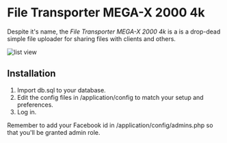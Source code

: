 # File Transporter MEGA-X 2000 4k

Despite it's name, the _File Transporter MEGA-X 2000 4k_ is a is a drop-dead simple file uploader for sharing files with clients and others.

![list view](http://github.com/Tastynuggets/File-Transporter-MEGA-X-2000-4k/raw/master/preview.png)

## Installation

1. Import db.sql to your database.
2. Edit the config files in /application/config to match your setup and preferences.
3. Log in.

Remember to add your Facebook id in /application/config/admins.php so that you'll be granted admin role.